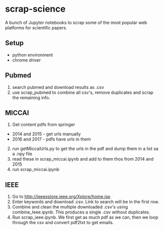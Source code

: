 # scrap-science
A bunch of Jupyter notebooks to scrap some of the most popular web platforms for scientific papers.


## Setup
* python environment
* chrome driver

## Pubmed
1. search pubmed and download results as .csv
2. use scrap_pubmed to combine all csv's, remove duplicates and scrap the remaining info.

## MICCAI
1. Get content pdfs from springer
* 2014 and 2015 - get urls manually
* 2016 and 2017 - pdfs have urls in them
2. run getMiccaiUrls.py to get the urls in the pdf and dump them in a list sa a .npy file
3. read these in scrap_miccai.ipynb and add to them thos from 2014 and 2015
4. run scrap_miccai.ipynb

## IEEE
1. Go to http://ieeexplore.ieee.org/Xplore/home.jsp
2. Enter keywords and download .csv. Link to search will be in the first row.
3. Combine and clean the multiple downloaded .csv's using combine_Ieee.ipynb. This produces a single .csv without duplicates.
4. Run scrap_ieee.ipynb. We first get as much pdf as we can, then we loop through the csv and convert pdf2txt to get emails. 
